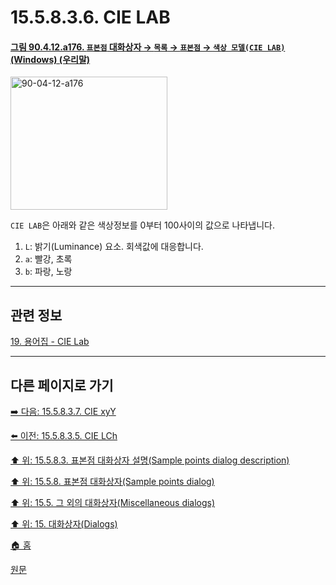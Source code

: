 # 15.5.8.3.6. CIE LAB

<a id="90-04-12-a176"></a>

#### [그림 90.4.12.a176. `표본점` 대화상자 → `목록` → `표본점` → `색상 모델(CIE LAB)` (Windows) (우리말)](./90-04-0012-sample_points.md#90-04-12-a176)
<img width="251" height="213" alt="90-04-12-a176" src="https://github.com/user-attachments/assets/ca751aad-8802-4535-95ce-c0fce2e72aa2" />

`CIE LAB`은 아래와 같은 색상정보를 0부터 100사이의 값으로 나타냅니다.

1. `L`: 밝기(Luminance) 요소. 회색값에 대응합니다.
2. `a`: 빨강, 초록
3. `b`: 파랑, 노랑

***

## 관련 정보

[19. 용어집 - CIE Lab](./19-glossaryx-color_model_cie_lab.md)

***

## 다른 페이지로 가기

[➡️ 다음: 15.5.8.3.7. CIE xyY](./15-05-08-03-07-cie_xyy.md)

[⬅️ 이전: 15.5.8.3.5. CIE LCh](./15-05-08-03-05-cie_lch.md)

[⬆️ 위: 15.5.8.3. 표본점 대화상자 설명(Sample points dialog description)](./15-05-08-03-00-sample_points_dialog_description.md)

[⬆️ 위: 15.5.8. 표본점 대화상자(Sample points dialog)](./15-05-08-00-sample-points-dialog.md)

[⬆️ 위: 15.5. 그 외의 대화상자(Miscellaneous dialogs)](./15-05-00-miscellaneous-dialogs.md)

[⬆️ 위: 15. 대화상자(Dialogs)](./15-00-dialogs.md)

[🏠 홈](./00-home.md)

[원문](https://docs.gimp.org/2.10/ko/gimp-sample-point-dialog.html#idm22128)